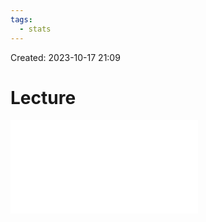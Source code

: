 ```yaml
---
tags:
  - stats
---
```

Created: 2023-10-17 21:09
# Lecture

![](/img/customer-analytics/Clickstreams-AB-testing.pdf)